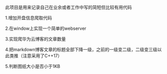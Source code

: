此项目是用来记录自己在业余或者工作中写的简短但比较有用代码

1.增加开盘信息爬取代码

2.在window上实现一个简单的webserver

3.实现爬华为云博客的文章数量

4.把markdown博客文章的标题全部下降一级，之前的一级变二级，二级变三级以此类推（注意采用了C++17）

5.判断图纸大小是否小于1KB